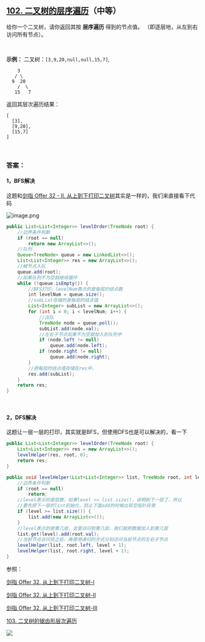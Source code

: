 ## [102. 二叉树的层序遍历](https://leetcode-cn.com/problems/binary-tree-level-order-traversal/)（中等）

给你一个二叉树，请你返回其按 **层序遍历** 得到的节点值。 （即逐层地，从左到右访问所有节点）。

<br/>

**示例：**
二叉树：`[3,9,20,null,null,15,7]`,

```
    3
   / \
  9  20
    /  \
   15   7
```

返回其层次遍历结果：

```
[
  [3],
  [9,20],
  [15,7]
]
```

<br/>

### 答案：

#### 1，BFS解决

这题和[剑指 Offer 32 - II. 从上到下打印二叉树](https://github.com/sdwwld/leetCode/blob/master/src/main/java/com/wld/java/offer/剑指Offer32-II.md)其实是一样的，我们来直接看下代码

![image.png](https://pic.leetcode-cn.com/1597977711-ytedjZ-image.png)

```java
public List<List<Integer>> levelOrder(TreeNode root) {
    //边界条件判断
    if (root == null)
        return new ArrayList<>();
    //队列
    Queue<TreeNode> queue = new LinkedList<>();
    List<List<Integer>> res = new ArrayList<>();
    //根节点入队
    queue.add(root);
    //如果队列不为空就继续循环
    while (!queue.isEmpty()) {
        //BFS打印，levelNum表示的是每层的结点数
        int levelNum = queue.size();
        //subList存储的是每层的结点值
        List<Integer> subList = new ArrayList<>();
        for (int i = 0; i < levelNum; i++) {
            //出队
            TreeNode node = queue.poll();
            subList.add(node.val);
            //左右子节点如果不为空就加入到队列中
            if (node.left != null)
                queue.add(node.left);
            if (node.right != null)
                queue.add(node.right);
        }
        //把每层的结点值存储在res中，
        res.add(subList);
    }
    return res;
}
```

<br/>

#### 2，DFS解决

这题让一层一层的打印，其实就是BFS，但使用DFS也是可以解决的，看一下

```java
public List<List<Integer>> levelOrder(TreeNode root) {
    List<List<Integer>> res = new ArrayList<>();
    levelHelper(res, root, 0);
    return res;
}

public void levelHelper(List<List<Integer>> list, TreeNode root, int level) {
    //边界条件判断
    if (root == null)
        return;
    //level表示的是层数，如果level >= list.size()，说明到下一层了，所以
    //要先把下一层的list初始化，防止下面add的时候出现空指针异常
    if (level >= list.size()) {
        list.add(new ArrayList<>());
    }
    //level表示的是第几层，这里访问到第几层，我们就把数据加入到第几层
    list.get(level).add(root.val);
    //当前节点访问完之后，再使用递归的方式分别访问当前节点的左右子节点
    levelHelper(list, root.left, level + 1);
    levelHelper(list, root.right, level + 1);
}
```



参照：

[剑指 Offer 32. 从上到下打印二叉树-I](https://github.com/sdwwld/leetCode/blob/master/src/main/java/com/wld/java/offer/剑指Offer32-I.md)

[剑指 Offer 32. 从上到下打印二叉树-II](https://github.com/sdwwld/leetCode/blob/master/src/main/java/com/wld/java/offer/剑指Offer32-II.md)

[剑指 Offer 32. 从上到下打印二叉树-III](https://github.com/sdwwld/leetCode/blob/master/src/main/java/com/wld/java/offer/剑指Offer32-III.md)

[103. 二叉树的锯齿形层次遍历](https://github.com/sdwwld/leetCode/blob/master/src/main/java/com/wld/java/leetcode/leetCode0103.md)



![](https://img-blog.csdnimg.cn/20200807155236311.png)

#### 